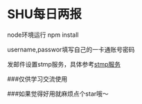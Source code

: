 # SHU每日两报

node环境运行 npm install

username,passwor填写自己的一卡通账号密码

发邮件设置stmp服务，具体参考[stmp服务](https://jingyan.baidu.com/article/6079ad0eb14aaa28fe86db5a.html)

###仅供学习交流使用

###如果觉得好用就麻烦点个star哦～
